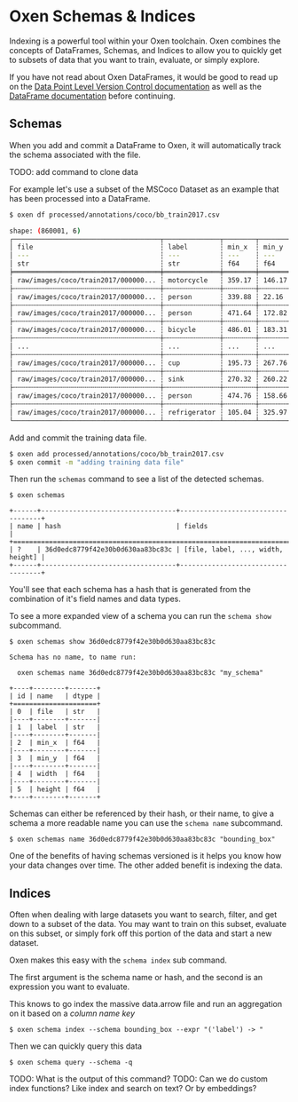 # Oxen Schemas & Indices

Indexing is a powerful tool within your Oxen toolchain. Oxen combines the concepts of DataFrames, Schemas, and Indices to allow you to quickly get to subsets of data that you want to train, evaluate, or simply explore.

If you have not read about Oxen DataFrames, it would be good to read up on the [Data Point Level Version Control documentation](DataPointLevelVersionControl.md) as well as the [DataFrame documentation](DataFrames.md) before continuing.

## Schemas

When you add and commit a DataFrame to Oxen, it will automatically track the schema associated with the file.

TODO: add command to clone data

For example let's use a subset of the MSCoco Dataset as an example that has been processed into a DataFrame.

```bash
$ oxen df processed/annotations/coco/bb_train2017.csv

shape: (860001, 6)
┌─────────────────────────────────────┬──────────────┬────────┬────────┬────────┬────────┐
│ file                                ┆ label        ┆ min_x  ┆ min_y  ┆ width  ┆ height │
│ ---                                 ┆ ---          ┆ ---    ┆ ---    ┆ ---    ┆ ---    │
│ str                                 ┆ str          ┆ f64    ┆ f64    ┆ f64    ┆ f64    │
╞═════════════════════════════════════╪══════════════╪════════╪════════╪════════╪════════╡
│ raw/images/coco/train2017/000000... ┆ motorcycle   ┆ 359.17 ┆ 146.17 ┆ 112.45 ┆ 213.57 │
├╌╌╌╌╌╌╌╌╌╌╌╌╌╌╌╌╌╌╌╌╌╌╌╌╌╌╌╌╌╌╌╌╌╌╌╌╌┼╌╌╌╌╌╌╌╌╌╌╌╌╌╌┼╌╌╌╌╌╌╌╌┼╌╌╌╌╌╌╌╌┼╌╌╌╌╌╌╌╌┼╌╌╌╌╌╌╌╌┤
│ raw/images/coco/train2017/000000... ┆ person       ┆ 339.88 ┆ 22.16  ┆ 153.88 ┆ 300.73 │
├╌╌╌╌╌╌╌╌╌╌╌╌╌╌╌╌╌╌╌╌╌╌╌╌╌╌╌╌╌╌╌╌╌╌╌╌╌┼╌╌╌╌╌╌╌╌╌╌╌╌╌╌┼╌╌╌╌╌╌╌╌┼╌╌╌╌╌╌╌╌┼╌╌╌╌╌╌╌╌┼╌╌╌╌╌╌╌╌┤
│ raw/images/coco/train2017/000000... ┆ person       ┆ 471.64 ┆ 172.82 ┆ 35.92  ┆ 48.1   │
├╌╌╌╌╌╌╌╌╌╌╌╌╌╌╌╌╌╌╌╌╌╌╌╌╌╌╌╌╌╌╌╌╌╌╌╌╌┼╌╌╌╌╌╌╌╌╌╌╌╌╌╌┼╌╌╌╌╌╌╌╌┼╌╌╌╌╌╌╌╌┼╌╌╌╌╌╌╌╌┼╌╌╌╌╌╌╌╌┤
│ raw/images/coco/train2017/000000... ┆ bicycle      ┆ 486.01 ┆ 183.31 ┆ 30.63  ┆ 34.98  │
├╌╌╌╌╌╌╌╌╌╌╌╌╌╌╌╌╌╌╌╌╌╌╌╌╌╌╌╌╌╌╌╌╌╌╌╌╌┼╌╌╌╌╌╌╌╌╌╌╌╌╌╌┼╌╌╌╌╌╌╌╌┼╌╌╌╌╌╌╌╌┼╌╌╌╌╌╌╌╌┼╌╌╌╌╌╌╌╌┤
│ ...                                 ┆ ...          ┆ ...    ┆ ...    ┆ ...    ┆ ...    │
├╌╌╌╌╌╌╌╌╌╌╌╌╌╌╌╌╌╌╌╌╌╌╌╌╌╌╌╌╌╌╌╌╌╌╌╌╌┼╌╌╌╌╌╌╌╌╌╌╌╌╌╌┼╌╌╌╌╌╌╌╌┼╌╌╌╌╌╌╌╌┼╌╌╌╌╌╌╌╌┼╌╌╌╌╌╌╌╌┤
│ raw/images/coco/train2017/000000... ┆ cup          ┆ 195.73 ┆ 267.76 ┆ 13.14  ┆ 25.15  │
├╌╌╌╌╌╌╌╌╌╌╌╌╌╌╌╌╌╌╌╌╌╌╌╌╌╌╌╌╌╌╌╌╌╌╌╌╌┼╌╌╌╌╌╌╌╌╌╌╌╌╌╌┼╌╌╌╌╌╌╌╌┼╌╌╌╌╌╌╌╌┼╌╌╌╌╌╌╌╌┼╌╌╌╌╌╌╌╌┤
│ raw/images/coco/train2017/000000... ┆ sink         ┆ 270.32 ┆ 260.22 ┆ 114.92 ┆ 67.4   │
├╌╌╌╌╌╌╌╌╌╌╌╌╌╌╌╌╌╌╌╌╌╌╌╌╌╌╌╌╌╌╌╌╌╌╌╌╌┼╌╌╌╌╌╌╌╌╌╌╌╌╌╌┼╌╌╌╌╌╌╌╌┼╌╌╌╌╌╌╌╌┼╌╌╌╌╌╌╌╌┼╌╌╌╌╌╌╌╌┤
│ raw/images/coco/train2017/000000... ┆ person       ┆ 474.76 ┆ 158.66 ┆ 25.24  ┆ 69.33  │
├╌╌╌╌╌╌╌╌╌╌╌╌╌╌╌╌╌╌╌╌╌╌╌╌╌╌╌╌╌╌╌╌╌╌╌╌╌┼╌╌╌╌╌╌╌╌╌╌╌╌╌╌┼╌╌╌╌╌╌╌╌┼╌╌╌╌╌╌╌╌┼╌╌╌╌╌╌╌╌┼╌╌╌╌╌╌╌╌┤
│ raw/images/coco/train2017/000000... ┆ refrigerator ┆ 105.04 ┆ 325.97 ┆ 187.84 ┆ 49.03  │
└─────────────────────────────────────┴──────────────┴────────┴────────┴────────┴────────┘
```

Add and commit the training data file.

```bash
$ oxen add processed/annotations/coco/bb_train2017.csv
$ oxen commit -m "adding training data file"
```

Then run the `schemas` command to see a list of the detected schemas.

```
$ oxen schemas

+------+----------------------------------+-----------------------------------+
| name | hash                             | fields                            |
+=============================================================================+
| ?    | 36d0edc8779f42e30b0d630aa83bc83c | [file, label, ..., width, height] |
+------+----------------------------------+-----------------------------------+
```

You'll see that each schema has a hash that is generated from the combination of it's field names and data types.

To see a more expanded view of a schema you can run the `schema show` subcommand.

```
$ oxen schemas show 36d0edc8779f42e30b0d630aa83bc83c

Schema has no name, to name run:

  oxen schemas name 36d0edc8779f42e30b0d630aa83bc83c "my_schema"

+----+--------+-------+
| id | name   | dtype |
+=====================+
| 0  | file   | str   |
|----+--------+-------|
| 1  | label  | str   |
|----+--------+-------|
| 2  | min_x  | f64   |
|----+--------+-------|
| 3  | min_y  | f64   |
|----+--------+-------|
| 4  | width  | f64   |
|----+--------+-------|
| 5  | height | f64   |
+----+--------+-------+
```

Schemas can either be referenced by their hash, or their name, to give a schema a more readable name you can use the `schema name` subcommand.

```
$ oxen schemas name 36d0edc8779f42e30b0d630aa83bc83c "bounding_box"
```

One of the benefits of having schemas versioned is it helps you know how your data changes over time. The other added benefit is indexing the data.

## Indices

Often when dealing with large datasets you want to search, filter, and get down to a subset of the data. You may want to train on this subset, evaluate on this subset, or simply fork off this portion of the data and start a new dataset.

Oxen makes this easy with the `schema index` sub command.

The first argument is the schema name or hash, and the second is an expression you want to evaluate.

This knows to go index the massive data.arrow file and run an aggregation on it based on a *column name key*

```
$ oxen schema index --schema bounding_box --expr "('label') -> "
```

Then we can quickly query this data

```
$ oxen schema query --schema -q 
```

TODO: What is the output of this command?
TODO: Can we do custom index functions? Like index and search on text? Or by embeddings?